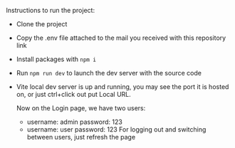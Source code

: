 Instructions to run the project: 
- Clone the project
- Copy the .env file attached to the mail you received with this repository link
- Install packages with `npm i`
- Run `npm run dev` to launch the dev server with the source code
- Vite local dev server is up and running, you may see the port it is hosted on, or just ctrl+click out put Local URL.

  Now on the Login page, we have two users:
  - username: admin password: 123
  - username: user password: 123
  For logging out and switching between users, just refresh the page
    
